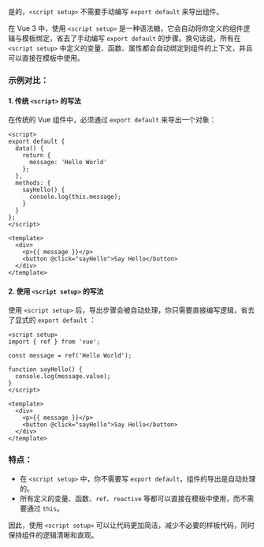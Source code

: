 是的，`<script setup>` 不需要手动编写 `export default` 来导出组件。

在 Vue 3 中，使用 `<script setup>` 是一种语法糖，它会自动将你定义的组件逻辑与模板绑定，省去了手动编写 `export default` 的步骤。换句话说，所有在 `<script setup>` 中定义的变量、函数、属性都会自动绑定到组件的上下文，并且可以直接在模板中使用。

### 示例对比：

#### 1. **传统 `<script>` 的写法**

在传统的 Vue 组件中，必须通过 `export default` 来导出一个对象：

```vue
<script>
export default {
  data() {
    return {
      message: 'Hello World'
    };
  },
  methods: {
    sayHello() {
      console.log(this.message);
    }
  }
};
</script>

<template>
  <div>
    <p>{{ message }}</p>
    <button @click="sayHello">Say Hello</button>
  </div>
</template>
```

#### 2. **使用 `<script setup>` 的写法**

使用 `<script setup>` 后，导出步骤会被自动处理，你只需要直接编写逻辑，省去了显式的 `export default` ：

```vue
<script setup>
import { ref } from 'vue';

const message = ref('Hello World');

function sayHello() {
  console.log(message.value);
}
</script>

<template>
  <div>
    <p>{{ message }}</p>
    <button @click="sayHello">Say Hello</button>
  </div>
</template>
```

### 特点：
- 在 `<script setup>` 中，你不需要写 `export default`，组件的导出是自动处理的。
- 所有定义的变量、函数、`ref`、`reactive` 等都可以直接在模板中使用，而不需要通过 `this`。

因此，使用 `<script setup>` 可以让代码更加简洁，减少不必要的样板代码，同时保持组件的逻辑清晰和直观。